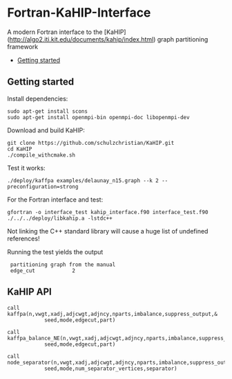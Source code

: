 # Fortran-KaHIP-Interface

A modern Fortran interface to the [KaHIP] (http://algo2.iti.kit.edu/documents/kahip/index.html) graph partitioning framework

* [Getting started](#getting-started)

## Getting started

Install dependencies:
```
sudo apt-get install scons
sudo apt-get install openmpi-bin openmpi-doc libopenmpi-dev
```

Download and build KaHIP:
```
git clone https://github.com/schulzchristian/KaHIP.git
cd KaHIP
./compile_withcmake.sh
```

Test it works:
```
./deploy/kaffpa examples/delaunay_n15.graph --k 2 --preconfiguration=strong
```

For the Fortran interface and test:
```
gfortran -o interface_test kahip_interface.f90 interface_test.f90 ./../../deploy/libkahip.a -lstdc++
```
Not linking the C++ standard library will cause a huge list of undefined references!

Running the test yields the output
```
 partitioning graph from the manual
 edge_cut            2
```

## KaHIP API

```Fortran
call kaffpa(n,vwgt,xadj,adjcwgt,adjncy,nparts,imbalance,suppress_output,&
            seed,mode,edgecut,part)
            
call kaffpa_balance_NE(n,vwgt,xadj,adjcwgt,adjncy,nparts,imbalance,suppress_output,&
            seed,mode,edgecut,part)

call node_separator(n,vwgt,xadj,adjcwgt,adjncy,nparts,imbalance,suppress_output,&
            seed,mode,num_separator_vertices,separator)
```